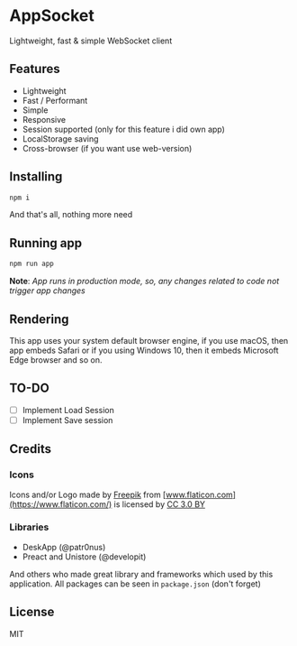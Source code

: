 # AppSocket

Lightweight, fast & simple WebSocket client

## Features

- Lightweight
- Fast / Performant
- Simple
- Responsive
- Session supported (only for this feature i did own app)
- LocalStorage saving
- Cross-browser (if you want use web-version)

## Installing

```bash
npm i
```

And that's all, nothing more need

## Running app

```bash
npm run app
```

**Note**: _App runs in production mode, so, any changes related to code not trigger app changes_

## Rendering

This app uses your system default browser engine, if you use macOS, then app embeds Safari or if you using Windows 10, then it embeds Microsoft Edge browser and so on.

## TO-DO

- [ ] Implement Load Session
- [ ] Implement Save session

## Credits

### Icons

Icons and/or Logo made by [Freepik](https://www.freepik.com/) from [www.flaticon.com](https://www.flaticon.com/) is licensed by [CC 3.0 BY](http://creativecommons.org/licenses/by/3.0/)

### Libraries

- DeskApp (@patr0nus)
- Preact and Unistore (@developit)

And others who made great library and frameworks which used by this application. All packages can be seen in `package.json` (don't forget)

## License

MIT

